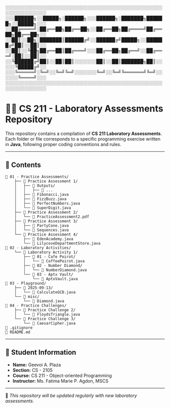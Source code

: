 ░░░░░░░░░░░░░░░░░░░░░░░░░░░░░░░░░░░░░░░░░░░░░░░░░░░░░░░░░░░░░░░
░░░██████╗░░█████╗░██████╗░░░██████╗░███████╗██████╗░░█████╗░░░
░░██╔════╝░██╔══██╗██╔══██╗░░██╔══██╗██╔════╝██╔══██╗██╔══██╗░░
░░██║░░██╗░███████║██████╔╝░░██████╔╝█████╗░░██████╔╝██║░░██║░░
░░██║░░╚██╗██╔══██║██╔═══╝░░░██╔══██╗██╔══╝░░██╔═══╝░██║░░██║░░
░░╚██████╔╝██║░░██║██║░░░░░░░██║░░██║███████╗██║░░░░░╚█████╔╝░░
░░░╚═════╝░╚═╝░░╚═╝╚═╝░░░░░░░╚═╝░░╚═╝╚══════╝╚═╝░░░░░░╚════╝░░░
░░░░░░░░░░░░░░░░░░░░░░░░░░░░░░░░░░░░░░░░░░░░░░░░░░░░░░░░░░░░░░░

# 🧑‍💻 CS 211 - Laboratory Assessments Repository

This repository contains a compilation of **CS 211 Laboratory Assessments**.  
Each folder or file corresponds to a specific programming exercise written in **Java**, following proper coding conventions and rules.

---

## 📂 Contents

```
📂 01 - Practice Assessments/
    ├── 📂 Practice Assessment 1/
    │   ├── 📂 Outputs/
    │   │   ├── 📄 ...
    │   ├── 📄 Fibonacci.java
    │   ├── 📄 FizzBuzz.java
    │   ├── 📄 PerfectNumbers.java
    │   └── 📄 SuperDigit.java
    ├── 📂 Practice Assessment 2/
    │   └── 📄 PracticeAssessment2.pdf
    ├── 📂 Practice Assessment 3/
    │   ├── 📄 PartyCone.java
    │   └── 📄 Sequences.java
    └── 📂 Practice Assessment 4/
        ├── 📄 EdenAcademy.java
        └── 📄 LilycoveDepartmentStore.java
📂 02 - Laboratory Activities/
    └── 📂 Laboratory Activity 1/
        ├── 📂 01 - Cafe Poirot/
        │   └── 📄 CoffeePoirot.java
        ├── 📂 02 - Number Diamond/
        │   └── 📄 NumberDiamond.java
        └── 📂 03 - Aptx Vault/
            └── 📄 AptxVault.java
📂 03 - Playground/
    ├── 📂 2025-09-13/
    │   └── 📄 CalculateGCD.java
    └── 📂 misc/
        └── 📄 Diamond.java
📂 04 - Practice Challenges/
    ├── 📂 Practice Challenge 2/
    │   └── 📄 FloydsTriangle.java
    └── 📂 Practice Challenge 3/
        └── 📄 CaesarCipher.java
📄 .gitignore
📄 README.md
```

---

## 📝 Student Information

-   **Name:** Geevoi A. Plaza
-   **Section:** CS - 2105
-   **Course:** CS 211 - Object-oriented Programming
-   **Instructor:** Ms. Fatima Marie P. Agdon, MSCS

---

📌 _This repository will be updated regularly with new laboratory assessments._
